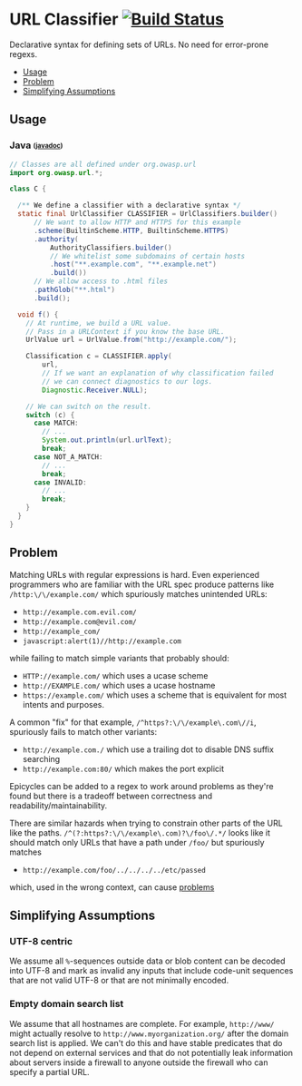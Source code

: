 # URL Classifier [![Build Status](https://travis-ci.org/OWASP/url-classifier.svg?branch=master)](https://travis-ci.org/OWASP/url-classifier)

Declarative syntax for defining sets of URLs.  No need for error-prone regexs.

  * [Usage](#usage)
  * [Problem](#problem)
  * [Simplifying Assumptions](#assumptions)

## <a name="usage"></a>Usage

### Java <sub><sup>([javadoc][javadoc])</sup></sub>

[javadoc]: http://static.javadoc.io/org.owasp/url/1.2.2/org/owasp/url/package-summary.html#package.description

```java
// Classes are all defined under org.owasp.url
import org.owasp.url.*;

class C {

  /** We define a classifier with a declarative syntax */
  static final UrlClassifier CLASSIFIER = UrlClassifiers.builder()
      // We want to allow HTTP and HTTPS for this example
      .scheme(BuiltinScheme.HTTP, BuiltinScheme.HTTPS)
      .authority(
          AuthorityClassifiers.builder()
          // We whitelist some subdomains of certain hosts
          .host("**.example.com", "**.example.net")
          .build())
      // We allow access to .html files
      .pathGlob("**.html")
      .build();

  void f() {
    // At runtime, we build a URL value.
    // Pass in a URLContext if you know the base URL.
    UrlValue url = UrlValue.from("http://example.com/");

    Classification c = CLASSIFIER.apply(
        url,
        // If we want an explanation of why classification failed
        // we can connect diagnostics to our logs.
        Diagnostic.Receiver.NULL);

    // We can switch on the result.
    switch (c) {
      case MATCH:
        // ...
        System.out.println(url.urlText);
        break;
      case NOT_A_MATCH:
        // ...
        break;
      case INVALID:
        // ...
        break;
    }
  }
}
```




## <a name="problem"></a>Problem

Matching URLs with regular expressions is hard.
Even experienced programmers who are familiar with the URL spec
produce patterns like `/http:\/\/example.com/` which spuriously
matches unintended URLs:

-  `http://example.com.evil.com/`
-  `http://example.com@evil.com/`
-  `http://example_com/`
-  `javascript:alert(1)//http://example.com`

while failing to match simple variants that probably should:

-  `HTTP://example.com/` which uses a ucase scheme
-  `http://EXAMPLE.com/` which uses a ucase hostname
-  `https://example.com/` which uses a scheme that is equivalent for most intents and purposes.

A common "fix" for that example, `/^https?:\/\/example\.com\//i`, spuriously fails to match
other variants:

-  `http://example.com./` which use a trailing dot to disable DNS suffix searching
-  `http://example.com:80/` which makes the port explicit

Epicycles can be added to a regex to work around problems as they're found but there is a tradeoff
between correctness and readability/maintainability.

There are similar hazards when trying to constrain other parts of the URL like the paths.
`/^(?:https?:\/\/example\.com)?\/foo\/.*/` looks like
it should match only URLs that have a path under `/foo/` but spuriously matches

-  `http://example.com/foo/../../../../etc/passed`

which, used in the wrong context, can cause [problems](https://en.wikipedia.org/wiki/Directory_traversal_attack)


## <a name="assumptions"></a>Simplifying Assumptions

### UTF-8 centric

We assume all `%`-sequences outside data or blob content can be
decoded into UTF-8 and mark as invalid any inputs that include
code-unit sequences that are not valid UTF-8 or that are not minimally
encoded.

### Empty domain search list

We assume that all hostnames are complete.
For example, `http://www/` might actually resolve to
`http://www.myorganization.org/`
after the domain search list is applied.
We can't do this and have stable predicates that do not depend on
external services and that do not potentially leak information about
servers inside a firewall to anyone outside the firewall who can
specify a partial URL.
